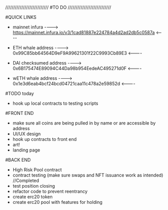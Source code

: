 ///////////////////////////
#TO DO
///////////////////////////

#QUICK LINKS
- mainnet infura
----> https://mainnet.infura.io/v3/1cad81887e224784a4d2ad2db5c0587a <----

- ETH whale address
----> 0x99C85bb64564D9eF9A99621301f22C9993Cb89E3 <----

- DAI checksumed address
----> 0x6B175474E89094C44Da98b954EedeAC495271d0F <----

- wETH whale address
----> 0x1e3d6eab4bcf24bcd04721caa11c478a2e59852d  <----

#TODO today
- hook up local contracts to testing scripts



#FRONT END
- make sure all coins are being pulled in by name or are accessible by address
- UI/UX design
- hook up contracts to front end
- art!
- landing page 




#BACK END
- High Risk Pool contract
- contract testing (make sure swaps and NFT issuance work as intended) //Completed
- test position closing  
- refactor code to prevent reentrancy
- create erc20 token
- create erc20 pool with features for holding
